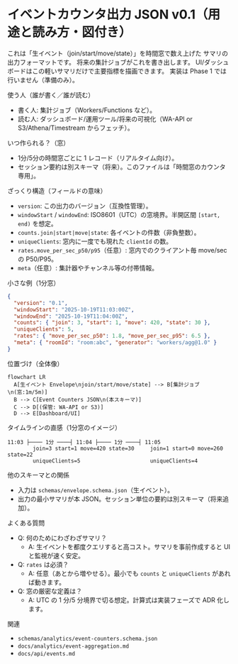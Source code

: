 # イベントカウンタ出力 JSON v0.1（用途と読み方・図付き）

これは「生イベント（join/start/move/state）」を時間窓で数え上げた
サマリの出力フォーマットです。
将来の集計ジョブがこれを書き出します。
UI/ダッシュボードはこの軽いサマリだけで主要指標を描画できます。
実装は Phase 1 では行いません（準備のみ）。

使う人（誰が書く／誰が読む）

- 書く人: 集計ジョブ（Workers/Functions など）。
- 読む人: ダッシュボード/運用ツール/将来の可視化（WA-API or S3/Athena/Timestream からフェッチ）。

いつ作られる？（窓）

- 1分/5分の時間窓ごとに 1 レコード（リアルタイム向け）。
- セッション要約は別スキーマ（将来）。このファイルは「時間窓のカウンタ専用」。

ざっくり構造（フィールドの意味）

- `version`: この出力のバージョン（互換性管理）。
- `windowStart` / `windowEnd`: ISO8601（UTC）の窓境界。半開区間 `[start, end)` を想定。
- `counts.join|start|move|state`: 各イベントの件数（非負整数）。
- `uniqueClients`: 窓内に一度でも現れた `clientId` の数。
- `rates.move_per_sec_p50/p95`（任意）: 窓内でのクライアント毎 move/sec の P50/P95。
- `meta`（任意）: 集計器やチャンネル等の付帯情報。

小さな例（1分窓）

```json
{
  "version": "0.1",
  "windowStart": "2025-10-19T11:03:00Z",
  "windowEnd": "2025-10-19T11:04:00Z",
  "counts": { "join": 3, "start": 1, "move": 420, "state": 30 },
  "uniqueClients": 5,
  "rates": { "move_per_sec_p50": 1.8, "move_per_sec_p95": 6.5 },
  "meta": { "roomId": "room:abc", "generator": "workers/agg@1.0" }
}
```

位置づけ（全体像）

```mermaid
flowchart LR
  A[生イベント Envelope\njoin/start/move/state] --> B[集計ジョブ\n(窓:1m/5m)]
  B --> C[Event Counters JSON\n(本スキーマ)]
  C --> D[(保管: WA-API or S3)]
  D --> E[Dashboard/UI]
```

タイムラインの直感（1分窓のイメージ）

```text
11:03 ├──── 1分 ────┤ 11:04 ├──── 1分 ────┤ 11:05
        join=3 start=1 move=420 state=30     join=1 start=0 move=260 state=22
        uniqueClients=5                      uniqueClients=4
```

他のスキーマとの関係

- 入力は `schemas/envelope.schema.json`（生イベント）。
- 出力の最小サマリが本 JSON。セッション単位の要約は別スキーマ（将来追加）。

よくある質問

- Q: 何のためにわざわざサマリ？
  - A: 生イベントを都度クエリすると高コスト。サマリを事前作成すると UI と監視が速く安定。
- Q: `rates` は必須？
  - A: 任意（あとから増やせる）。最小でも `counts` と `uniqueClients` があれば動きます。
- Q: 窓の厳密な定義は？
  - A: UTC の 1 分/5 分境界で切る想定。計算式は実装フェーズで ADR 化します。

関連

- `schemas/analytics/event-counters.schema.json`
- `docs/analytics/event-aggregation.md`
- `docs/api/events.md`
